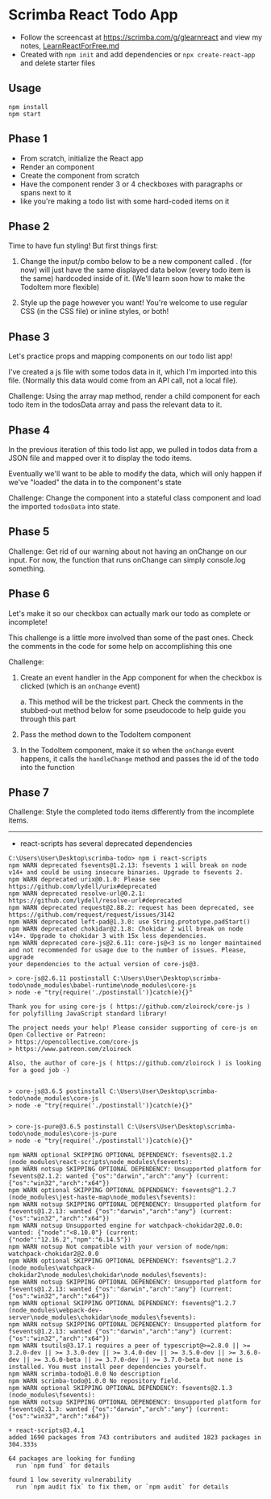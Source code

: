 # Scrimba React Todo App

- Follow the screencast at https://scrimba.com/g/glearnreact and view my notes, [LearnReactForFree.md](LearnReactForFree.md)
- Created with `npm init` and add dependencies or `npx create-react-app` and delete starter files

## Usage
```
npm install
npm start
```

## Phase 1

- From scratch, initialize the React app
- Render an <App /> component
- Create the <App /> component from scratch
- Have the <App /> component render 3 or 4 checkboxes with paragraphs or spans next to it
- like you're making a todo list with some hard-coded items on it

## Phase 2
Time to have fun styling! But first things first: 

1. Change the input/p combo below to be a new component called <TodoItem />. <TodoItem /> (for now) will just have the same displayed data below (every todo item is the same) hardcoded inside of it. (We'll learn soon how to make the TodoItem more flexible)
    
2. Style up the page however you want! You're welcome to use regular CSS (in the CSS file) or inline styles, or both!

## Phase 3
Let's practice props and mapping components on our todo list app!

I've created a js file with some todos data in it, which I'm imported into this file. (Normally this data would come from an API call, not a local file). 

Challenge: Using the array map method, render a child component for each todo item in the todosData array and pass the relevant data to it.


## Phase 4
In the previous iteration of this todo list app, we pulled in todos data from a JSON file and mapped over it to display the todo items.

Eventually we'll want to be able to modify the data, which will only happen if we've "loaded" the data in to the component's state

Challenge: Change the <App /> component into a stateful class component and load the imported `todosData` into state.

## Phase 5
Challenge: Get rid of our warning about not having an onChange on our input. For now, the function that runs onChange can simply console.log something.

## Phase 6
Let's make it so our checkbox can actually mark our todo as complete or incomplete!

This challenge is a little more involved than some of the past ones. Check the comments 
in the code for some help on accomplishing this one

Challenge: 
1. Create an event handler in the App component for when the checkbox is clicked (which is an `onChange` event)
    
    a. This method will be the trickest part. Check the comments in the stubbed-out method below for some pseudocode to help guide you through this part

2. Pass the method down to the TodoItem component
3. In the TodoItem component, make it so when the `onChange` event happens, it calls the `handleChange` method and passes the id of the todo into the function

## Phase 7
Challenge: Style the completed todo items differently from the incomplete items.

---

- react-scripts has several deprecated dependencies
```
C:\Users\User\Desktop\scrimba-todo> npm i react-scripts
npm WARN deprecated fsevents@1.2.13: fsevents 1 will break on node v14+ and could be using insecure binaries. Upgrade to fsevents 2.
npm WARN deprecated urix@0.1.0: Please see https://github.com/lydell/urix#deprecated
npm WARN deprecated resolve-url@0.2.1: https://github.com/lydell/resolve-url#deprecated
npm WARN deprecated request@2.88.2: request has been deprecated, see https://github.com/request/request/issues/3142
npm WARN deprecated left-pad@1.3.0: use String.prototype.padStart()
npm WARN deprecated chokidar@2.1.8: Chokidar 2 will break on node v14+. Upgrade to chokidar 3 with 15x less dependencies.
npm WARN deprecated core-js@2.6.11: core-js@<3 is no longer maintained and not recommended for usage due to the number of issues. Please, upgrade 
your dependencies to the actual version of core-js@3.

> core-js@2.6.11 postinstall C:\Users\User\Desktop\scrimba-todo\node_modules\babel-runtime\node_modules\core-js
> node -e "try{require('./postinstall')}catch(e){}"

Thank you for using core-js ( https://github.com/zloirock/core-js ) for polyfilling JavaScript standard library!

The project needs your help! Please consider supporting of core-js on Open Collective or Patreon: 
> https://opencollective.com/core-js 
> https://www.patreon.com/zloirock 

Also, the author of core-js ( https://github.com/zloirock ) is looking for a good job -)


> core-js@3.6.5 postinstall C:\Users\User\Desktop\scrimba-todo\node_modules\core-js
> node -e "try{require('./postinstall')}catch(e){}"


> core-js-pure@3.6.5 postinstall C:\Users\User\Desktop\scrimba-todo\node_modules\core-js-pure
> node -e "try{require('./postinstall')}catch(e){}"

npm WARN optional SKIPPING OPTIONAL DEPENDENCY: fsevents@2.1.2 (node_modules\react-scripts\node_modules\fsevents):
npm WARN notsup SKIPPING OPTIONAL DEPENDENCY: Unsupported platform for fsevents@2.1.2: wanted {"os":"darwin","arch":"any"} (current: {"os":"win32","arch":"x64"})
npm WARN optional SKIPPING OPTIONAL DEPENDENCY: fsevents@^1.2.7 (node_modules\jest-haste-map\node_modules\fsevents):
npm WARN notsup SKIPPING OPTIONAL DEPENDENCY: Unsupported platform for fsevents@1.2.13: wanted {"os":"darwin","arch":"any"} (current: {"os":"win32","arch":"x64"})
npm WARN notsup Unsupported engine for watchpack-chokidar2@2.0.0: wanted: {"node":"<8.10.0"} (current: {"node":"12.16.2","npm":"6.14.5"})
npm WARN notsup Not compatible with your version of node/npm: watchpack-chokidar2@2.0.0
npm WARN optional SKIPPING OPTIONAL DEPENDENCY: fsevents@^1.2.7 (node_modules\watchpack-chokidar2\node_modules\chokidar\node_modules\fsevents):   
npm WARN notsup SKIPPING OPTIONAL DEPENDENCY: Unsupported platform for fsevents@1.2.13: wanted {"os":"darwin","arch":"any"} (current: {"os":"win32","arch":"x64"})
npm WARN optional SKIPPING OPTIONAL DEPENDENCY: fsevents@^1.2.7 (node_modules\webpack-dev-server\node_modules\chokidar\node_modules\fsevents):
npm WARN notsup SKIPPING OPTIONAL DEPENDENCY: Unsupported platform for fsevents@1.2.13: wanted {"os":"darwin","arch":"any"} (current: {"os":"win32","arch":"x64"})
npm WARN tsutils@3.17.1 requires a peer of typescript@>=2.8.0 || >= 3.2.0-dev || >= 3.3.0-dev || >= 3.4.0-dev || >= 3.5.0-dev || >= 3.6.0-dev || >= 3.6.0-beta || >= 3.7.0-dev || >= 3.7.0-beta but none is installed. You must install peer dependencies yourself.
npm WARN scrimba-todo@1.0.0 No description
npm WARN scrimba-todo@1.0.0 No repository field.
npm WARN optional SKIPPING OPTIONAL DEPENDENCY: fsevents@2.1.3 (node_modules\fsevents):
npm WARN notsup SKIPPING OPTIONAL DEPENDENCY: Unsupported platform for fsevents@2.1.3: wanted {"os":"darwin","arch":"any"} (current: {"os":"win32","arch":"x64"})

+ react-scripts@3.4.1
added 1690 packages from 743 contributors and audited 1823 packages in 304.333s

64 packages are looking for funding
  run `npm fund` for details

found 1 low severity vulnerability
  run `npm audit fix` to fix them, or `npm audit` for details
  ```